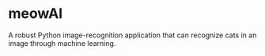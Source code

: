 # meowAI
A robust Python image-recognition application that can recognize cats in an image through machine learning.
